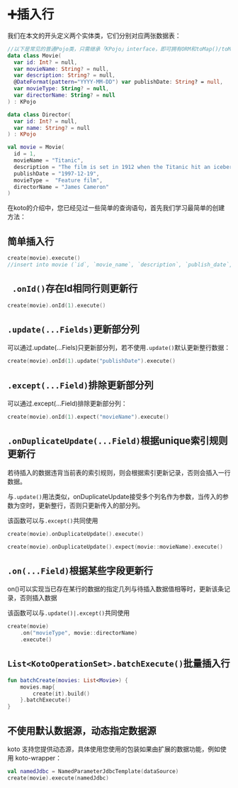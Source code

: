 # ➕插入行

我们在本文的开头定义两个实体类，它们分别对应两张数据表：

```kotlin
//以下是常见的普通Pojo类，只需继承「KPojo」interface，即可拥有ORM和toMap()/toMutableMap()的能力
data class Movie(
  var id: Int? = null,
  var movieName: String? = null,
  var description: String? = null,
  @DateFormat(pattern="YYYY-MM-DD") var publishDate: String? = null,
  var movieType: String? = null,
  var directorName: String? = null
) : KPojo

data class Director(
  var id: Int? = null,
  var name: String? = null
) : KPojo

val movie = Movie(
  id = 1,
  movieName = "Titanic", 
  description = "The film is set in 1912 when the Titanic hit an iceberg and sank on its maiden voyage. It tells the story of two people from different classes, jack and Ruth, who abandon their worldly prejudices and fall in love. Jack finally gives up his life to Ruth's touching story.", 
  publishDate = "1997-12-19", 
  movieType =  "Feature film",
  directorName = "James Cameron"
)
```

在koto的介绍中，您已经见过一些简单的查询语句，首先我们学习最简单的创建方法：

## 简单插入行

```kotlin
create(movie).execute()
//insert into movie (`id`, `movie_name`, `description`, `publish_date`, `movie_type`, `director_name`, `update_time`, `create_time`) values (:id,:movieName,:description,:publish_date,:movie_type,:director_name,:update_time,:create_time`)
```



## ` .onId()`存在Id相同行则更新行

```kotlin
create(movie).onId(1).execute()
```



## `.update(...Fields)`更新部分列

可以通过.update(...Fiels)只更新部分列，若不使用`.update()`默认更新整行数据：

```kotlin
create(movie).onId(1).update("publishDate").execute()
```



## `.except(...Field)`排除更新部分列

可以通过.except(...Field)排除更新部分列：

```kotlin
create(movie).onId(1).expect("movieName").execute()
```



## `.onDuplicateUpdate(...Field)`根据unique索引规则更新行

若待插入的数据违背当前表的索引规则，则会根据索引更新记录，否则会插入一行数据。

与`.update()`用法类似，onDuplicateUpdate接受多个列名作为参数，当传入的参数为空时，更新整行，否则只更新传入的部分列。

该函数可以与`.except()`共同使用

```kotlin
create(movie).onDuplicateUpdate().execute() 

create(movie).onDuplicateUpdate().expect(movie::movieName).execute() 
```



## `.on(...Field)`根据某些字段更新行

on()可以实现当已存在某行的数据的指定几列与待插入数据值相等时，更新该条记录，否则插入数据

该函数可以与`.update()|.except()`共同使用

```kotlin
create(movie)
    .on("movieType", movie::directorName)
    .execute()
```



## `List<KotoOperationSet>.batchExecute()`批量插入行

```kotlin
fun batchCreate(movies: List<Movie>) {
    movies.map{
        create(it).build()
    }.batchExecute()
}
```



## 不使用默认数据源，动态指定数据源

koto 支持您提供动态源，具体使用您使用的包装如果由扩展的数据功能，例如使用 koto-wrapper：

```kotlin
val namedJdbc = NamedParameterJdbcTemplate(dataSource)
create(movie).execute(namedJdbc)
```
